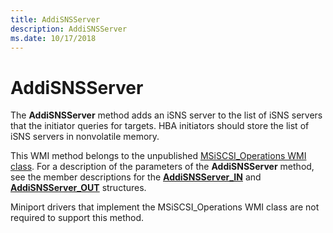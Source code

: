 ```yaml
---
title: AddiSNSServer
description: AddiSNSServer
ms.date: 10/17/2018
---
```


# AddiSNSServer


The **AddiSNSServer** method adds an iSNS server to the list of iSNS servers that the initiator queries for targets. HBA initiators should store the list of iSNS servers in nonvolatile memory.

This WMI method belongs to the unpublished [MSiSCSI\_Operations WMI class](msiscsi-operations-wmi-class.md). For a description of the parameters of the **AddiSNSServer** method, see the member descriptions for the [**AddiSNSServer\_IN**](/windows-hardware/drivers/ddi/iscsiop/ns-iscsiop-_addisnsserver_in) and [**AddiSNSServer\_OUT**](/windows-hardware/drivers/ddi/iscsiop/ns-iscsiop-_addisnsserver_out) structures.

Miniport drivers that implement the MSiSCSI\_Operations WMI class are not required to support this method.

 

